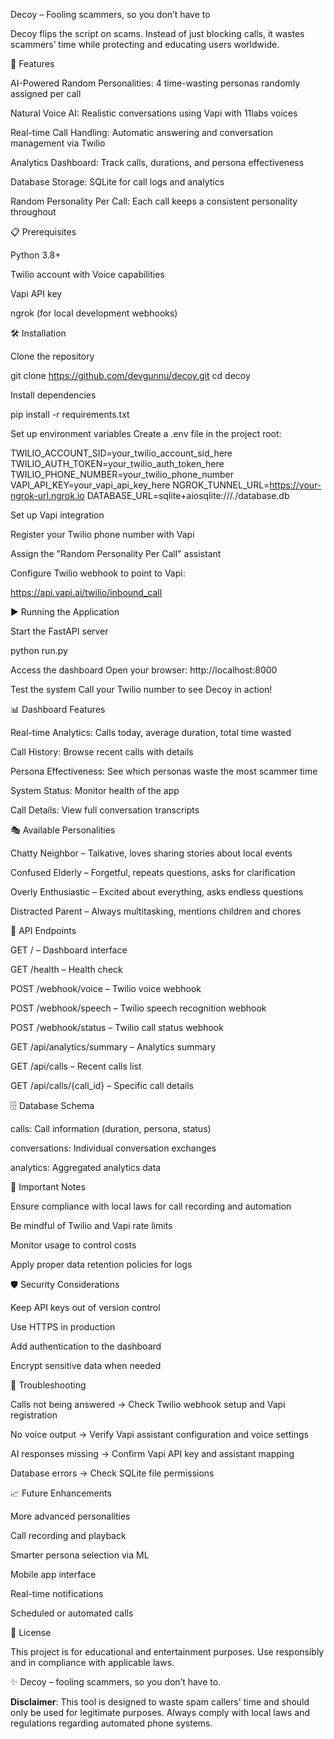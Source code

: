 Decoy – Fooling scammers, so you don’t have to

Decoy flips the script on scams. Instead of just blocking calls, it wastes scammers’ time while protecting and educating users worldwide.

🚀 Features

AI-Powered Random Personalities: 4 time-wasting personas randomly assigned per call

Natural Voice AI: Realistic conversations using Vapi with 11labs voices

Real-time Call Handling: Automatic answering and conversation management via Twilio

Analytics Dashboard: Track calls, durations, and persona effectiveness

Database Storage: SQLite for call logs and analytics

Random Personality Per Call: Each call keeps a consistent personality throughout

📋 Prerequisites

Python 3.8+

Twilio account with Voice capabilities

Vapi API key

ngrok
 (for local development webhooks)

🛠️ Installation

Clone the repository

git clone https://github.com/devgunnu/decoy.git
cd decoy


Install dependencies

pip install -r requirements.txt


Set up environment variables
Create a .env file in the project root:

TWILIO_ACCOUNT_SID=your_twilio_account_sid_here
TWILIO_AUTH_TOKEN=your_twilio_auth_token_here
TWILIO_PHONE_NUMBER=your_twilio_phone_number
VAPI_API_KEY=your_vapi_api_key_here
NGROK_TUNNEL_URL=https://your-ngrok-url.ngrok.io
DATABASE_URL=sqlite+aiosqlite:///./database.db


Set up Vapi integration

Register your Twilio phone number with Vapi

Assign the "Random Personality Per Call" assistant

Configure Twilio webhook to point to Vapi:

https://api.vapi.ai/twilio/inbound_call

▶️ Running the Application

Start the FastAPI server

python run.py


Access the dashboard
Open your browser: http://localhost:8000

Test the system
Call your Twilio number to see Decoy in action!

📊 Dashboard Features

Real-time Analytics: Calls today, average duration, total time wasted

Call History: Browse recent calls with details

Persona Effectiveness: See which personas waste the most scammer time

System Status: Monitor health of the app

Call Details: View full conversation transcripts

🎭 Available Personalities

Chatty Neighbor – Talkative, loves sharing stories about local events

Confused Elderly – Forgetful, repeats questions, asks for clarification

Overly Enthusiastic – Excited about everything, asks endless questions

Distracted Parent – Always multitasking, mentions children and chores

🔧 API Endpoints

GET / – Dashboard interface

GET /health – Health check

POST /webhook/voice – Twilio voice webhook

POST /webhook/speech – Twilio speech recognition webhook

POST /webhook/status – Twilio call status webhook

GET /api/analytics/summary – Analytics summary

GET /api/calls – Recent calls list

GET /api/calls/{call_id} – Specific call details

🗄️ Database Schema

calls: Call information (duration, persona, status)

conversations: Individual conversation exchanges

analytics: Aggregated analytics data

🚨 Important Notes

Ensure compliance with local laws for call recording and automation

Be mindful of Twilio and Vapi rate limits

Monitor usage to control costs

Apply proper data retention policies for logs

🛡️ Security Considerations

Keep API keys out of version control

Use HTTPS in production

Add authentication to the dashboard

Encrypt sensitive data when needed

🐛 Troubleshooting

Calls not being answered → Check Twilio webhook setup and Vapi registration

No voice output → Verify Vapi assistant configuration and voice settings

AI responses missing → Confirm Vapi API key and assistant mapping

Database errors → Check SQLite file permissions

📈 Future Enhancements

More advanced personalities

Call recording and playback

Smarter persona selection via ML

Mobile app interface

Real-time notifications

Scheduled or automated calls

📄 License

This project is for educational and entertainment purposes. Use responsibly and in compliance with applicable laws.

✨ Decoy – fooling scammers, so you don’t have to.

**Disclaimer**: This tool is designed to waste spam callers' time and should only be used for legitimate purposes. Always comply with local laws and regulations regarding automated phone systems.
